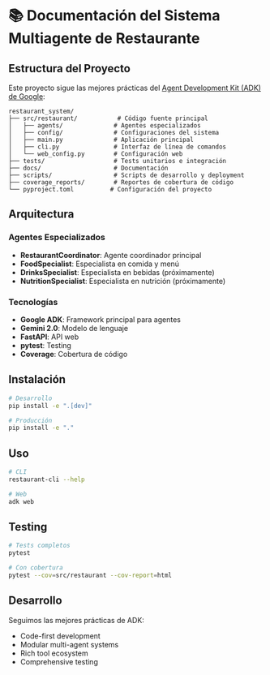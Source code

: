 # 📚 Documentación del Sistema Multiagente de Restaurante

## Estructura del Proyecto

Este proyecto sigue las mejores prácticas del [Agent Development Kit (ADK) de Google](https://github.com/google/adk-python.git):

```
restaurant_system/
├── src/restaurant/           # Código fuente principal
│   ├── agents/              # Agentes especializados
│   ├── config/              # Configuraciones del sistema
│   ├── main.py              # Aplicación principal
│   ├── cli.py               # Interfaz de línea de comandos
│   └── web_config.py        # Configuración web
├── tests/                   # Tests unitarios e integración
├── docs/                    # Documentación
├── scripts/                 # Scripts de desarrollo y deployment
├── coverage_reports/        # Reportes de cobertura de código
└── pyproject.toml          # Configuración del proyecto
```

## Arquitectura

### Agentes Especializados
- **RestaurantCoordinator**: Agente coordinador principal
- **FoodSpecialist**: Especialista en comida y menú
- **DrinksSpecialist**: Especialista en bebidas (próximamente)
- **NutritionSpecialist**: Especialista en nutrición (próximamente)

### Tecnologías
- **Google ADK**: Framework principal para agentes
- **Gemini 2.0**: Modelo de lenguaje
- **FastAPI**: API web
- **pytest**: Testing
- **Coverage**: Cobertura de código

## Instalación

```bash
# Desarrollo
pip install -e ".[dev]"

# Producción
pip install -e "."
```

## Uso

```bash
# CLI
restaurant-cli --help

# Web
adk web
```

## Testing

```bash
# Tests completos
pytest

# Con cobertura
pytest --cov=src/restaurant --cov-report=html
```

## Desarrollo

Seguimos las mejores prácticas de ADK:
- Code-first development
- Modular multi-agent systems
- Rich tool ecosystem
- Comprehensive testing 